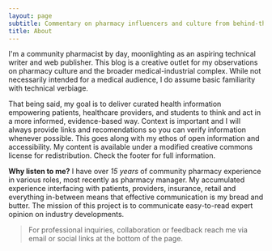 ```yaml
---
layout: page
subtitle: Commentary on pharmacy influencers and culture from behind-the-counter
title: About
---
```

I'm a community pharmacist by day, moonlighting as an aspiring technical writer and web publisher. This blog is a creative outlet for my observations on pharmacy culture and the broader medical-industrial complex. While not necessarily intended for a medical audience, I do assume basic familiarity with technical verbiage. 

That being said, my goal is to deliver curated health information empowering patients, healthcare providers, and students to think and act in a more informed, evidence-based way. Context is important and I will always provide links and recomendations so you can verify information whenever possible. This goes along with my ethos of open information and accessibility. My content is available under a modified creative commons license for redistribution. Check the footer for full information.

**Why listen to me?** I have over *15 years* of community pharmacy experience in various roles, most recently as pharmacy manager. My accumulated experience interfacing with patients, providers, insurance, retail and everything in-between means that effective communication is my bread and butter. The mission of this project is to communicate easy-to-read expert opinion on industry developments.

>For professional inquiries, collaboration or feedback reach me via email or social links at the bottom of the page.